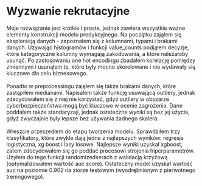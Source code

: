 # Wyzwanie rekrutacyjne

Moje rozwiązanie jest krótkie i proste, jednak zawiera wszystkie ważne elementy konstrukcji modelu predykcyjnego. Na początku zająłem się eksploracją danych - zapoznałem się z kolumnami, typami i brakami danych. Używając histogramów i funkcji value_counts podjąłem decyzje, które kategoryczne kolumny wymagają zakodowania, a które należałoby usunąć. Po zastosowaniu one hot encodingu zbadałem korelację pomiędzy zmiennymi i usunąłem te, które były mocno skorelowane i nie wydawały się kluczowe dla celu biznesowego.
<br>
<br>
Ponadto w preprocessingu zająłem się także brakami danych, które zastąpiłem medianami. Napisałem także funkcję usuwającą outliery, jednak zdecydowałem się z niej nie korzystać, gdyż outliery w obszarze cyberbezpieczeństwa mogą być kluczowe w ocenie zagrożenia. Dane poddałem także standaryzaji, jednak ostateczne wyniki są bez jej użycia, gdyż zwyczajnie były lepsze bez używania żadnego skalera.
<br>
<br>
Wreszcie przeszedłem do etapu tworzenia modelu. Sprawdziłem trzy klasyfikatory, które zwykle dają jedne z najlepszych wyników: regresja logistyczna, xg boost i lasy losowe. Najlepsze wyniki uzyskał xgboost, zatem zdecydowałem się go poddać procesowi strojenia hiperparametrów. Użyłem do tego funkcji randomizedserach z walidacją krzyżową (optymalizowałem wartość auc score). Ostateczny model uzyskał wartość auc na poziomie 0.902 na ziorze testowym (wyodrębnionym z pierwotnego treningowego).
